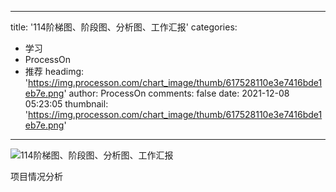 
---
title: '114阶梯图、阶段图、分析图、工作汇报'
categories: 
 - 学习
 - ProcessOn
 - 推荐
headimg: 'https://img.processon.com/chart_image/thumb/617528110e3e7416bde1eb7e.png'
author: ProcessOn
comments: false
date: 2021-12-08 05:23:05
thumbnail: 'https://img.processon.com/chart_image/thumb/617528110e3e7416bde1eb7e.png'
---

<div>   
<img class="thumb" alt="114阶梯图、阶段图、分析图、工作汇报" src="https://img.processon.com/chart_image/thumb/617528110e3e7416bde1eb7e.png" referrerpolicy="no-referrer">
<p>项目情况分析</p>  
</div>
            